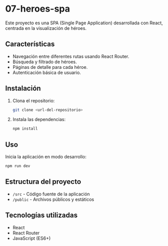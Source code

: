 # 07-heroes-spa

Este proyecto es una SPA (Single Page Application) desarrollada con React, centrada en la visualización de héroes.

## Características
- Navegación entre diferentes rutas usando React Router.
- Búsqueda y filtrado de héroes.
- Páginas de detalle para cada héroe.
- Autenticación básica de usuario.

## Instalación
1. Clona el repositorio:
   ```bash
   git clone <url-del-repositorio>
   ```
2. Instala las dependencias:
   ```bash
   npm install
   ```

## Uso
Inicia la aplicación en modo desarrollo:
```bash
npm run dev
```

## Estructura del proyecto
- `/src` - Código fuente de la aplicación
- `/public` - Archivos públicos y estáticos

## Tecnologías utilizadas
- React
- React Router
- JavaScript (ES6+)